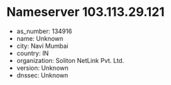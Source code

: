 # Nameserver 103.113.29.121

* as_number: 134916
* name: Unknown
* city: Navi Mumbai
* country: IN
* organization: Soliton NetLink Pvt. Ltd.
* version: Unknown
* dnssec: Unknown
